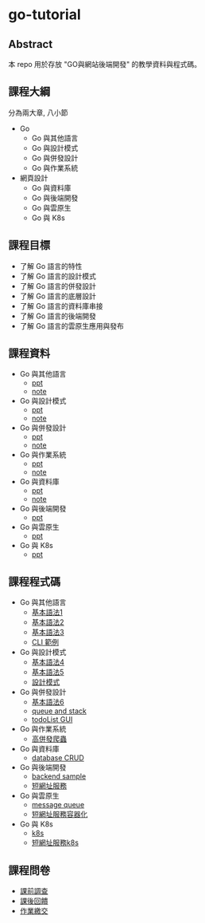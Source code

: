 # go-tutorial

## Abstract

本 repo 用於存放 "GO與網站後端開發" 的教學資料與程式碼。

## 課程大綱

分為兩大章, 八小節

- Go
    - Go 與其他語言
    - Go 與設計模式
    - Go 與併發設計
    - Go 與作業系統
- 網頁設計
    - Go 與資料庫
    - Go 與後端開發
    - Go 與雲原生
    - Go 與 K8s

## 課程目標

- 了解 Go 語言的特性
- 了解 Go 語言的設計模式
- 了解 Go 語言的併發設計
- 了解 Go 語言的底層設計
- 了解 Go 語言的資料庫串接
- 了解 Go 語言的後端開發
- 了解 Go 語言的雲原生應用與發布

## 課程資料

- Go 與其他語言
    - [ppt](./ppt/Go_Lesson_01.pptx.pdf)
    - [note](./note/Go_Lesson_01.pptx.pdf)
- Go 與設計模式
    - [ppt](./ppt/Go_Lesson_02.pptx.pdf)
    - [note](./note/Go_Lesson_02.pptx.pdf)
- Go 與併發設計
    - [ppt](./ppt/Go_Lesson_03.pptx.pdf)
    - [note](./note/Go_Lesson_03.pptx.pdf)
- Go 與作業系統
    - [ppt](./ppt/Go_Lesson_04.pptx.pdf)
    - [note](./note/Go_Lesson_04.pptx.pdf)
- Go 與資料庫
    - [ppt](./ppt/Go_Lesson_05.pptx.pdf)
    - [note](./note/Go_Lesson_05.pptx.pdf)
- Go 與後端開發
    - [ppt](./ppt/Go_Lesson_06.pptx.pdf)
- Go 與雲原生
    - [ppt](./ppt/Go_Lesson_07.pptx.pdf)
- Go 與 K8s
    - [ppt](./ppt/Go_Lesson_08.pptx.pdf)

## 課程程式碼

- Go 與其他語言
    - [基本語法1](./go-tour/cmd/basic.go)
    - [基本語法2](./go-tour/cmd/flow.go)
    - [基本語法3](./go-tour/cmd/type.go)
    - [CLI 範例](./cli-sample)
- Go 與設計模式
    - [基本語法4](./go-tour/cmd/interface.go)
    - [基本語法5](./go-tour/cmd/generic.go)
    - [設計模式](./design-pattern)
- Go 與併發設計
    - [基本語法6](./go-tour/cmd/concurrency.go)
    - [queue and stack](./data-structure)
    - [todoList GUI](./gui)
- Go 與作業系統
    - [高併發爬蟲](./web-crawler)
- Go 與資料庫
    - [database CRUD](./db)
- Go 與後端開發
    - [backend sample](./backend)
    - [短網址服務](./short-url)
- Go 與雲原生
    - [message queue](./mq)
    - [短網址服務容器化](./short-url/Dockerfile)
- Go 與 K8s
    - [k8s](./k8s)
    - [短網址服務k8s](./short-url/k8s.yaml)

## 課程問卷

- [課前調查](https://forms.gle/MSHWaqk11gGDsezb6)
  <!--姓名_日期_回饋-->
- [課後回饋](https://forms.gle/D48U37tbWBmc4y3u6)
  <!--姓名_作業-->
- [作業繳交](https://forms.gle/3sawerMPGQMQxjDU9)
